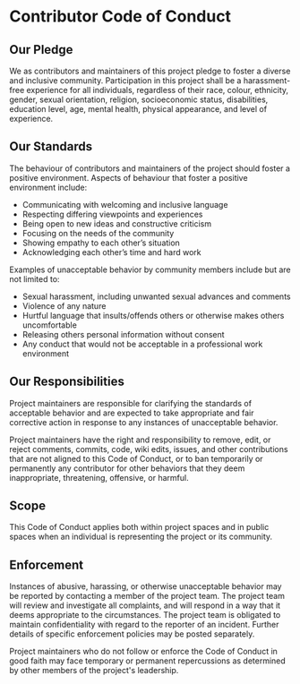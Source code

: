 # Contributor Code of Conduct
## Our Pledge

We as contributors and maintainers of this project pledge to foster a diverse and inclusive community. Participation in this project shall be a harassment-free experience for all individuals, regardless of their race, colour, ethnicity, gender, sexual orientation, religion, socioeconomic status, disabilities, education level, age, mental health, physical appearance, and level of experience.

## Our Standards

The behaviour of contributors and maintainers of the project should foster a positive environment. Aspects of behaviour that foster a positive environment include:

* Communicating with welcoming and inclusive language
* Respecting differing viewpoints and experiences
* Being open to new ideas and constructive criticism
* Focusing on the needs of the community
* Showing empathy to each other’s situation
* Acknowledging each other’s time and hard work

Examples of unacceptable behavior by community members include but are not limited to:

* Sexual harassment, including unwanted sexual advances and comments
* Violence of any nature
* Hurtful language that insults/offends others or otherwise makes others uncomfortable
* Releasing others personal information without consent
* Any conduct that would not be acceptable in a professional work environment

## Our Responsibilities

Project maintainers are responsible for clarifying the standards of acceptable behavior and are expected to take appropriate and fair corrective action in response to any instances of unacceptable behavior.

Project maintainers have the right and responsibility to remove, edit, or reject comments, commits, code, wiki edits, issues, and other contributions that are not aligned to this Code of Conduct, or to ban temporarily or permanently any contributor for other behaviors that they deem inappropriate, threatening, offensive, or harmful.

## Scope

This Code of Conduct applies both within project spaces and in public spaces when an individual is representing the project or its community.

## Enforcement

Instances of abusive, harassing, or otherwise unacceptable behavior may be reported by contacting a member of the project team. The project team will review and investigate all complaints, and will respond in a way that it deems appropriate to the circumstances. The project team is obligated to maintain confidentiality with regard to the reporter of an incident. Further details of specific enforcement policies may be posted separately.

Project maintainers who do not follow or enforce the Code of Conduct in good faith may face temporary or permanent repercussions as determined by other members of the project's leadership.

